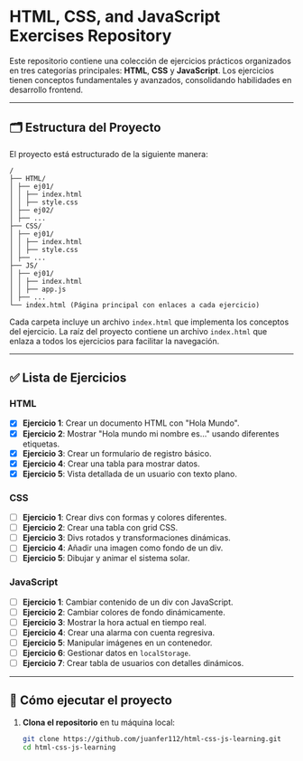 # HTML, CSS, and JavaScript Exercises Repository

Este repositorio contiene una colección de ejercicios prácticos organizados en tres categorías principales: **HTML**, **CSS** y **JavaScript**. Los ejercicios tienen conceptos fundamentales y avanzados, consolidando habilidades en desarrollo frontend.

---

## 🗂️ Estructura del Proyecto

El proyecto está estructurado de la siguiente manera:

```plaintext
/
├── HTML/
│ ├── ej01/
│ │ ├── index.html
│ │ ├── style.css
│ ├── ej02/
│ ├── ...
├── CSS/
│ ├── ej01/
│ │ ├── index.html
│ │ ├── style.css
│ ├── ...
├── JS/
│ ├── ej01/
│ │ ├── index.html
│ │ ├── app.js
│ ├── ...
└── index.html (Página principal con enlaces a cada ejercicio)
```

Cada carpeta incluye un archivo `index.html` que implementa los conceptos del ejercicio. La raíz del proyecto contiene un archivo `index.html` que enlaza a todos los ejercicios para facilitar la navegación.

---

## ✅ Lista de Ejercicios

### HTML

- [x] **Ejercicio 1**: Crear un documento HTML con "Hola Mundo".
- [x] **Ejercicio 2**: Mostrar "Hola mundo mi nombre es..." usando diferentes etiquetas.
- [x] **Ejercicio 3**: Crear un formulario de registro básico.
- [x] **Ejercicio 4**: Crear una tabla para mostrar datos.
- [x] **Ejercicio 5**: Vista detallada de un usuario con texto plano.

### CSS

- [ ] **Ejercicio 1**: Crear divs con formas y colores diferentes.
- [ ] **Ejercicio 2**: Crear una tabla con grid CSS.
- [ ] **Ejercicio 3**: Divs rotados y transformaciones dinámicas.
- [ ] **Ejercicio 4**: Añadir una imagen como fondo de un div.
- [ ] **Ejercicio 5**: Dibujar y animar el sistema solar.

### JavaScript

- [ ] **Ejercicio 1**: Cambiar contenido de un div con JavaScript.
- [ ] **Ejercicio 2**: Cambiar colores de fondo dinámicamente.
- [ ] **Ejercicio 3**: Mostrar la hora actual en tiempo real.
- [ ] **Ejercicio 4**: Crear una alarma con cuenta regresiva.
- [ ] **Ejercicio 5**: Manipular imágenes en un contenedor.
- [ ] **Ejercicio 6**: Gestionar datos en `localStorage`.
- [ ] **Ejercicio 7**: Crear tabla de usuarios con detalles dinámicos.

---

## 🚀 Cómo ejecutar el proyecto

1. **Clona el repositorio** en tu máquina local:
   ```bash
   git clone https://github.com/juanfer112/html-css-js-learning.git
   cd html-css-js-learning
   ```
